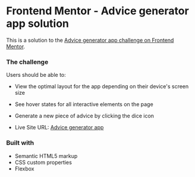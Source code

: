 # Frontend Mentor - Advice generator app solution

This is a solution to the [Advice generator app challenge on Frontend Mentor](https://www.frontendmentor.io/challenges/advice-generator-app-QdUG-13db).

### The challenge

Users should be able to:

- View the optimal layout for the app depending on their device's screen size
- See hover states for all interactive elements on the page
- Generate a new piece of advice by clicking the dice icon

- Live Site URL: [Advice generator app](https://mahmud035.github.io/advice-generator-app-frontEndMentor/)

### Built with

- Semantic HTML5 markup
- CSS custom properties
- Flexbox
